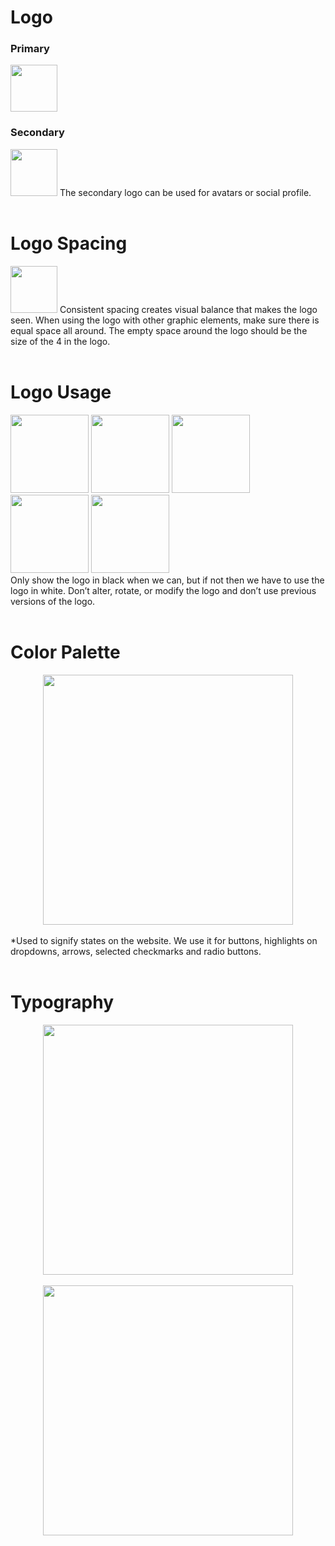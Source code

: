 # Logo
### Primary
<img src="https://github.com/PX4/officiallogos/blob/master/PX4_Logo_Black_RGB.png?raw=true" height="75">


### Secondary
<img src="https://github.com/PX4/officiallogos/blob/master/PX4_Favicon_RGB.png?raw=true" height="75">
The secondary logo can be used for avatars or social profile.
<br>
<br>

# Logo Spacing
<img src="https://px4.io/wp-content/uploads/2020/03/group-50.png" height="75">
Consistent spacing creates visual balance that makes the logo seen. When using the logo with other
graphic elements, make sure there is equal space all around. The empty space around the logo should
be the size of the 4 in the logo.
<br>
<br>

# Logo Usage
<div style="display: inline-block">
  <img src="https://px4.io/wp-content/uploads/2020/03/dont_stretch.png" height="125">
  <img src="https://px4.io/wp-content/uploads/2020/03/dont_use_other_colors.png" height="125">
  <img src="https://px4.io/wp-content/uploads/2020/03/dont_use_without_shape.png" height="125">
</div>
<br>
<div style="display: inline-block">
  <img src="https://px4.io/wp-content/uploads/2020/03/do_use_white.png" height="125">
  <img src="https://px4.io/wp-content/uploads/2020/03/do_use_this_lockup.png" height="125">
</div>
<br>
Only show the logo in black when we can, but if not then we have to use the logo in white. Don’t
alter, rotate, or modify the logo and don’t use previous versions of the logo.
<br>
<br>

# Color Palette
<div style="text-align: center;">
  <img src="https://px4.io/wp-content/uploads/2020/03/color_palette.png" height="400">
</div>
<br>
*Used to signify states on the website. We use it for buttons, highlights on dropdowns, arrows,
selected checkmarks and radio buttons.
<br>
<br>

# Typography
<div style="text-align: center;">
  <img src="https://px4.io/wp-content/uploads/2020/04/typography_0.png" height="400">
</div>
<br>
<div style="text-align: center;">
  <img src="https://px4.io/wp-content/uploads/2020/04/typography.png" height="400">
</div>

<br>
<br>

